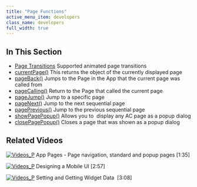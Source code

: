 ```yaml
---
title: "Page Functions"
active_menu_item: developers
class_name: developers
full_width: true
---
```



## In This Section

 - [Page Transitions](/developers/documentation/scripting-apis/client-api/page-functions/page-transitions)
    Supported animated page transitions
 - [currentPage()](/developers/documentation/scripting-apis/client-api/page-functions/currentpage)
    This returns the object of the currently displayed page
 - [pageBack()](/developers/documentation/scripting-apis/client-api/page-functions/pageback)
    Jumps to the Page in the App that the current page was called from
 - [pageCalling()](/developers/documentation/scripting-apis/client-api/page-functions/pagecalling)
    Return to the Page that called the current page
 - [pageJump()](/developers/documentation/scripting-apis/client-api/page-functions/pagejump)
    Jump to a specific page
 - [pageNext()](/developers/documentation/scripting-apis/client-api/page-functions/pagenext)
    Jump to the next sequential page
 - [pagePrevious()](/developers/documentation/scripting-apis/client-api/page-functions/pageprevious)
    Jump to the previous sequential page
 - [showPagePopup()](/developers/documentation/scripting-apis/client-api/page-functions/showpagepopup)
    Allows you to  display any AC page as a popup dialog
 - [closePagePopup()](/developers/documentation/scripting-apis/client-api/page-functions/closepagepopup)
    Closes a page that was shown as a popup dialog

## Related Videos

[![Videos\_P](/img/docs/videos_p.png)](http://www.youtube.com/v/EGKg4-MAwS0?autoplay=1&hd=1&fs=1&showsearch=0&rel=0&) App Pages - Page navigation, standard and popup pages [1:35]

[![Videos\_P](/img/docs/videos_p.png)](http://www.youtube.com/v/BelIr0vzxlU?autoplay=1&hd=1&fs=1&showsearch=0&rel=0&) Designing a Mobile UI [2:57]

[![Videos\_P](/img/docs/videos_p.png)](http://www.youtube.com/v/VTypeamWf5E?autoplay=1&hd=1&fs=1&showsearch=0&rel=0&) Setting and Getting Widget Data  [3:08]
